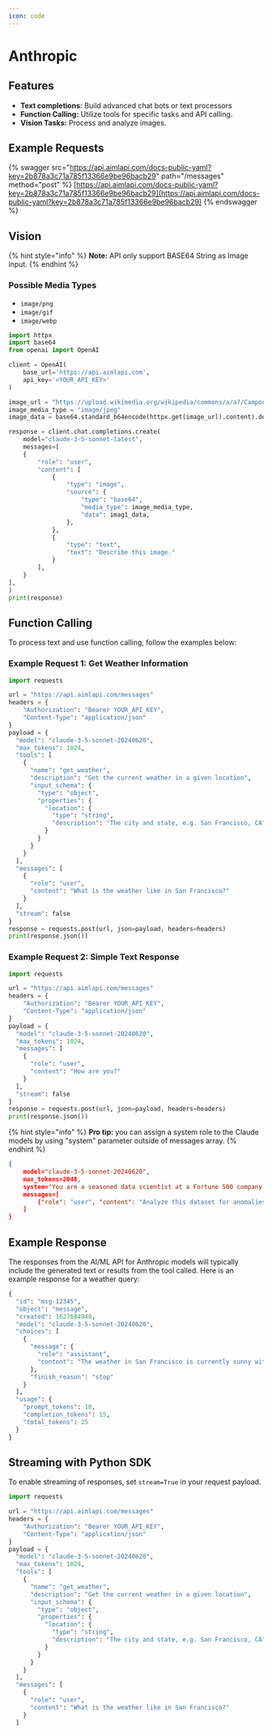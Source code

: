```yaml
---
icon: code
---
```


# Anthropic

## Features

* **Text completions:** Build advanced chat bots or text processors
* **Function Calling:** Utilize tools for specific tasks and API calling.
* **Vision Tasks:** Process and analyze images.

## Example Requests

{% swagger src="https://api.aimlapi.com/docs-public-yaml?key=2b878a3c71a785f13366e9be96bacb29" path="/messages" method="post" %}
[https://api.aimlapi.com/docs-public-yaml?key=2b878a3c71a785f13366e9be96bacb29](https://api.aimlapi.com/docs-public-yaml?key=2b878a3c71a785f13366e9be96bacb29)
{% endswagger %}

## **Vision**

{% hint style="info" %}
**Note:** API only support BASE64 String as Image input.&#x20;
{% endhint %}

### Possible Media Types

* `image/png`
* `image/gif`
* `image/webp`

```python
import httpx
import base64
from openai import OpenAI

client = OpenAI(
    base_url='https://api.aimlapi.com',
    api_key='<YOUR_API_KEY>'    
)  

image_url = "https://upload.wikimedia.org/wikipedia/commons/a/a7/Camponotus_flavomarginatus_ant.jpg"
image_media_type = "image/jpeg"
image_data = base64.standard_b64encode(httpx.get(image_url).content).decode("utf-8")

response = client.chat.completions.create(
    model="claude-3-5-sonnet-latest",
    messages=[
    {
        "role": "user",
        "content": [
            {
                "type": "image",
                "source": {
                    "type": "base64",
                    "media_type": image_media_type,
                    "data": imag1_data,
                },
            },
            {
                "type": "text",
                "text": "Describe this image."
            }
        ],
    }
],
)
print(response)

```

## **Function Calling**

To process text and use function calling, follow the examples below:

### **Example Request 1: Get Weather Information**

```python
import requests

url = "https://api.aimlapi.com/messages"
headers = {
    "Authorization": "Bearer YOUR_API_KEY",
    "Content-Type": "application/json"
}
payload = {
  "model": "claude-3-5-sonnet-20240620",
  "max_tokens": 1024,
  "tools": [
    {
      "name": "get_weather",
      "description": "Get the current weather in a given location",
      "input_schema": {
        "type": "object",
        "properties": {
          "location": {
            "type": "string",
            "description": "The city and state, e.g. San Francisco, CA"
          }
        }
      }
    }
  ],
  "messages": [
    {
      "role": "user",
      "content": "What is the weather like in San Francisco?"
    }
  ],
  "stream": false
}
response = requests.post(url, json=payload, headers=headers)
print(response.json())

```

### **Example Request 2: Simple Text Response**

```python
import requests

url = "https://api.aimlapi.com/messages"
headers = {
    "Authorization": "Bearer YOUR_API_KEY",
    "Content-Type": "application/json"
}
payload = {
  "model": "claude-3-5-sonnet-20240620",
  "max_tokens": 1024,
  "messages": [
    {
      "role": "user",
      "content": "How are you?"
    }
  ],
  "stream": false
}
response = requests.post(url, json=payload, headers=headers)
print(response.json())

```

{% hint style="info" %}
**Pro tip:** you can assign a system role to the Claude models by using "system" parameter outside of messages array.
{% endhint %}

```json
{
    model="claude-3-5-sonnet-20240620",
    max_tokens=2048,
    system="You are a seasoned data scientist at a Fortune 500 company.", # <-- role prompt
    messages=[
        {"role": "user", "content": "Analyze this dataset for anomalies: <dataset>{{DATASET}}</dataset>"}
    ]
}
```

## Example Response

The responses from the AI/ML API for Anthropic models will typically include the generated text or results from the tool called. Here is an example response for a weather query:

```python
{
  "id": "msg-12345",
  "object": "message",
  "created": 1627684940,
  "model": "claude-3-5-sonnet-20240620",
  "choices": [
    {
      "message": {
        "role": "assistant",
        "content": "The weather in San Francisco is currently sunny with a temperature of 68°F."
      },
      "finish_reason": "stop"
    }
  ],
  "usage": {
    "prompt_tokens": 10,
    "completion_tokens": 15,
    "total_tokens": 25
  }
}
```

## Streaming with Python SDK

To enable streaming of responses, set `stream=True` in your request payload.

```python
import requests

url = "https://api.aimlapi.com/messages"
headers = {
    "Authorization": "Bearer YOUR_API_KEY",
    "Content-Type": "application/json"
}
payload = {
  "model": "claude-3-5-sonnet-20240620",
  "max_tokens": 1024,
  "tools": [
    {
      "name": "get_weather",
      "description": "Get the current weather in a given location",
      "input_schema": {
        "type": "object",
        "properties": {
          "location": {
            "type": "string",
            "description": "The city and state, e.g. San Francisco, CA"
          }
        }
      }
    }
  ],
  "messages": [
    {
      "role": "user",
      "content": "What is the weather like in San Francisco?"
    }
  ]
```
